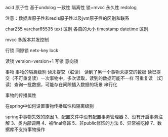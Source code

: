 acid
原子性 基于undolog
一致性 
隔离性 锁+mvcc
永久性 redolog

注意：数据库原子性和redis原子性以及jvm原子性的区别和联系

char255 varchar65535 text 区别 各自的大小
timestamp datetime 区别

mvcc 多版本并发控制

行锁 
间隙锁
netx-key lock

读锁 version=version+1
写锁
意向锁


事物
事物的隔离级别
读未提交（脏读） 读到了另一个事物未提交的数据
读已提交（不可重复读）一次事物中，多次读取，读到的数据可能不一样
可重复读 （幻读）查询一批数据，可能存在间隙插入数据的场景
串行化

事物的传播属性

在spring中如何设置事物传播属性和隔离级别

spring中事物失效的原因
1、配置文件中没有配置事务管理器
2、没有开启事务注解
3、类内部调用
4、被final修饰
5、非public修饰的方法
6、异常被吃掉
7、数据库不支持事物操作


